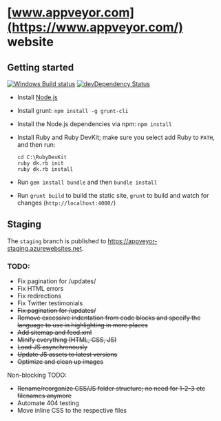 # [www.appveyor.com](https://www.appveyor.com/) website

## Getting started

[![Windows Build status](https://img.shields.io/appveyor/ci/AppVeyor-Website/website/staging.svg?label=Windows%20build)](https://ci.appveyor.com/project/AppVeyor-Website/website/branch/staging)
[![devDependency Status](https://img.shields.io/david/appveyor/website.svg)](https://david-dm.org/appveyor/website)

* Install [Node.js](https://nodejs.org/download/)
* Install grunt: `npm install -g grunt-cli`
* Install the Node.js dependencies via npm: `npm install`
* Install Ruby and Ruby DevKit; make sure you select add Ruby to `PATH`, and then run:

    ```shell
    cd C:\RubyDevKit
    ruby dk.rb init
    ruby dk.rb install
    ```

* Run `gem install bundle` and then `bundle install`
* Run `grunt build` to build the static site, `grunt` to build and watch for changes (`http://localhost:4000/`)

## Staging

The `staging` branch is published to <https://appveyor-staging.azurewebsites.net>.

### TODO:

* Fix pagination for /updates/
* Fix HTML errors
* Fix redirections
* Fix Twitter testimonials
* ~~Fix pagination for /updates/~~
* ~~Remove excessive indentation from code blocks and specify the language to use in highlighting in more places~~
* ~~Add sitemap and feed.xml~~
* ~~Minify everything (HTML, CSS, JS)~~
* ~~Load JS asynchronously~~
* ~~Update JS assets to latest versions~~
* ~~Optimize and clean up images~~

Non-blocking TODO:

* ~~Rename/reorganize CSS/JS folder structure; no need for 1-2-3 etc filenames anymore~~
* Automate 404 testing
* Move inline CSS to the respective files
